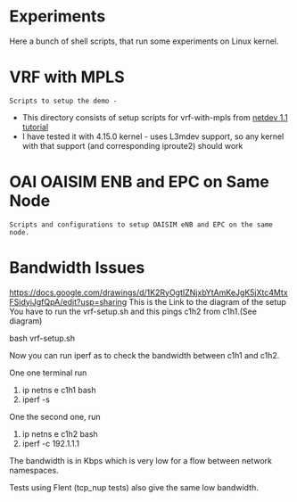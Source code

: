 # Experiments

Here a bunch of shell scripts, that run some experiments on Linux kernel.

# VRF with MPLS
	Scripts to setup the demo -
   - This directory consists of setup scripts for vrf-with-mpls from [netdev 1.1 tutorial](https://www.netdevconf.org/1.1/proceedings/slides/ahern-vrf-tutorial.pdf)
   - I have tested it with 4.15.0 kernel - uses L3mdev support, so any kernel with that support (and corresponding iproute2) should work

# OAI OAISIM ENB and EPC on Same Node
	Scripts and configurations to setup OAISIM eNB and EPC on the same node.


# Bandwidth Issues
https://docs.google.com/drawings/d/1K2RyOgtIZNjxbYtAmKeJgK5jXtc4MtxFSidyiJgfQpA/edit?usp=sharing
This is the Link to the diagram of the setup
You have to run the vrf-setup.sh and this pings c1h2 from c1h1.(See diagram)

bash vrf-setup.sh

Now you can run iperf as to check the bandwidth between c1h1 and c1h2.

One one terminal run
1) ip netns e c1h1 bash
2) iperf -s

One the second one, run
1) ip netns e c1h2 bash
2) iperf -c 192.1.1.1

The bandwidth is in Kbps which is very low for a flow between network namespaces.

Tests using Flent (tcp_nup tests) also give the same low bandwidth.

